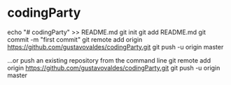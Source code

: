 # codingParty
echo "# codingParty" >> README.md
git init
git add README.md
git commit -m "first commit"
git remote add origin https://github.com/gustavovaldes/codingParty.git
git push -u origin master


…or push an existing repository from the command line
git remote add origin https://github.com/gustavovaldes/codingParty.git
git push -u origin master


